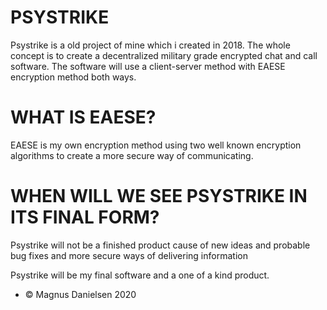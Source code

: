 # PSYSTRIKE


Psystrike is a old project of mine which i created in 2018.
The whole concept is to create a decentralized military grade encrypted chat and call software.
The software will use a client-server method with EAESE encryption method both ways. 

# WHAT IS EAESE?
EAESE is my own encryption method using two well known encryption algorithms to create a more secure way of communicating.

# WHEN WILL WE SEE PSYSTRIKE IN ITS FINAL FORM?
Psystrike will not be a finished product cause of new ideas and probable bug fixes and more secure ways of delivering information




Psystrike will be my final software and a one of a kind product.


- © Magnus Danielsen 2020 
